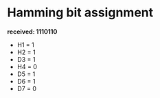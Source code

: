 # Hamming bit assignment

**received: 1110110**

  * H1 = 1
  * H2 = 1
  * D3 = 1
  * H4 = 0
  * D5 = 1
  * D6 = 1
  * D7 = 0
